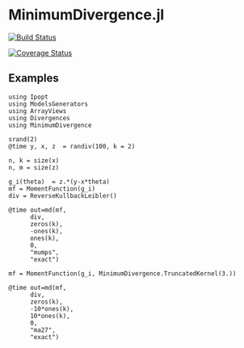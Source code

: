 # MinimumDivergence.jl

[![Build Status](https://travis-ci.org/gragusa/MinimumDivergence.jl.svg?branch=devel)](https://travis-ci.org/gragusa/MinimumDivergence.jl)

[![Coverage Status](https://coveralls.io/repos/gragusa/MinimumDivergence.jl/badge.png)](https://coveralls.io/r/gragusa/MinimumDivergence.jl)

## Examples

```
using Ipopt
using ModelsGenerators
using ArrayViews
using Divergences
using MinimumDivergence

srand(2)
@time y, x, z  = randiv(100, k = 2)

n, k = size(x)
n, m = size(z)

g_i(theta)  = z.*(y-x*theta)
mf = MomentFunction(g_i)
div = ReverseKullbackLeibler()

@time out=md(mf,
      div,
      zeros(k),
      -ones(k),
      ones(k),
      0,
      "mumps",
      "exact")

mf = MomentFunction(g_i, MinimumDivergence.TruncatedKernel(3.))

@time out=md(mf,
      div,
      zeros(k),
      -10*ones(k),
      10*ones(k),
      0,
      "ma27",
      "exact")

```
